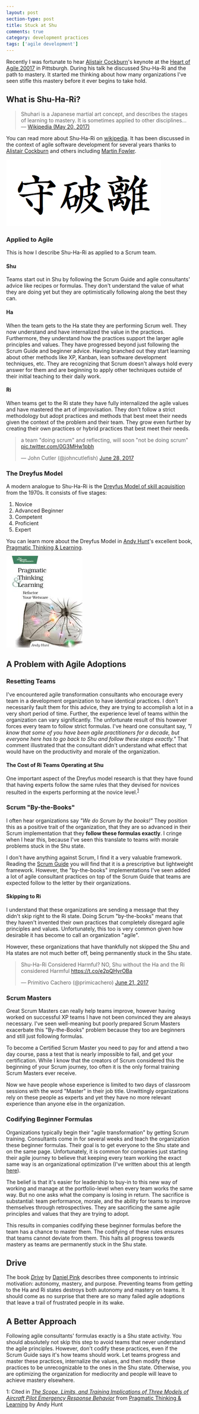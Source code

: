 ```yaml
---
layout: post
section-type: post
title: Stuck at Shu
comments: true
category: development practices
tags: ['agile development']
---
```


Recently I was fortunate to hear [Alistair Cockburn](http://www.alistaircockburn.us)'s keynote at the [Heart of Agile 20017](http://heartofagile.com/heart-of-agile-conferences/heart-of-agile-pittsburgh-2017/) in Pittsburgh. During his talk he discussed Shu-Ha-Ri and the path to mastery. It started me thinking about how many organizations I've seen stifle this mastery before it ever begins to take hold. 

## What is Shu-Ha-Ri?

> Shuhari is a Japanese martial art concept, and describes the stages of learning to mastery. It is sometimes applied to other disciplines...  
> &mdash; [Wikipedia (May 20, 2017)](https://en.wikipedia.org/wiki/Shuhari)

You can read more about Shu-Ha-Ri on [wikipedia](https://en.wikipedia.org/wiki/Shuhari). It has been discussed in the context of agile software development for several years thanks to [Alistair Cockburn](http://alistair.cockburn.us/Shu+Ha+Ri) and others including [Martin Fowler](https://martinfowler.com/bliki/ShuHaRi.html). 

<img class="img-responsive" src="/img/shu-ha-ri.png" alt="Shu Ha Ri" />

### Applied to Agile

This is how I describe Shu-Ha-Ri as applied to a Scrum team.

#### Shu

Teams start out in Shu by following the Scrum Guide and agile consultants' advice like recipes or formulas. They don't understand the value of what they are doing yet but they are optimistically following along the best they can. 

#### Ha

When the team gets to the Ha state they are performing Scrum well. They now understand and have internalized the value in the practices. Furthermore, they understand how the practices support the larger agile principles and values. They have progressed beyond just following the Scrum Guide and beginner advice. Having branched out they start learning about other methods like XP, Kanban, lean software development techniques, etc. They are recognizing that Scrum doesn't always hold every answer for them and are beginning to apply other techniques outside of their initial teaching to their daily work.

#### Ri

When teams get to the Ri state they have fully internalized the agile values and have mastered the art of improvisation. They don't follow a strict methodology but adopt practices and methods that best meet their needs given the context of the problem and their team. They grow even further by creating their own practices or hybrid practices that best meet their needs. 

<blockquote class="twitter-tweet" data-lang="en"><p lang="en" dir="ltr">a team &quot;doing scrum&quot; and reflecting, will soon &quot;not be doing scrum&quot; <a href="https://t.co/0G3MHw1pbh">pic.twitter.com/0G3MHw1pbh</a></p>&mdash; John Cutler (@johncutlefish) <a href="https://twitter.com/johncutlefish/status/880188039011508224">June 28, 2017</a></blockquote>
<script async src="//platform.twitter.com/widgets.js" charset="utf-8"></script>
 
### The Dreyfus Model 
A modern analogue to Shu-Ha-Ri is the [Dreyfus Model of skill acquisition](https://en.wikipedia.org/wiki/Dreyfus_model_of_skill_acquisition) from the 1970s. It consists of five stages:
1. Novice
1. Advanced Beginner
1. Competent
1. Proficient
1. Expert

You can learn more about the Dreyfus Model in [Andy Hunt](http://www.toolshed.com/)'s excellent book, [Pragmatic Thinking & Learning](https://pragprog.com/book/ahptl/pragmatic-thinking-and-learning).

<img src="/img/pragmatic-thinking-and-learning.jpg" alt="Pragmatic Thinking and Learning" class="img-responsive" />

## A Problem with Agile Adoptions

### Resetting Teams

I've encountered agile transformation consultants who encourage every team in a development organization to have identical practices. I don't necessarily fault them for this advice, they are trying to accomplish a lot in a very short period of time. Further, the experience level of teams within the organization can vary significantly. The unfortunate result of this however forces every team to follow strict formulas. I've heard one consultant say, _"I know that some of you have been agile practitioners for a decade, but everyone here has to go back to Shu and follow these steps exactly."_ That comment illustrated that the consultant didn't understand what effect that would have on the productivity and morale of the organization. 

#### The Cost of Ri Teams Operating at Shu

One important aspect of the Dreyfus model research is that they have found that having experts follow the same rules that they devised for novices resulted in the experts performing at the novice level.<sup>[1](#research)</sup>

### Scrum "By-the-Books"
I often hear organizations say _"We do Scrum by the books!"_ They position this as a positive trait of the organization, that they are so advanced in their Scrum implementation that they **follow these formulas exactly**. I cringe when I hear this, because I've seen this translate to teams with morale problems stuck in the Shu state.

I don't have anything against Scrum, I find it a very valuable framework. Reading the [Scrum Guide](http://www.scrumguides.org/scrum-guide.html) you will find that it is a prescriptive but lightweight framework. However, the "by-the-books" implementations I've seen added a lot of agile consultant practices on top of the Scrum Guide that teams are expected follow to the letter by their organizations. 

#### Skipping to Ri

I understand that these organizations are sending a message that they didn't skip right to the Ri state. Doing Scrum "by-the-books" means that they haven't invented their own practices that completely disregard agile principles and values. Unfortunately, this too is very common given how desirable it has become to call an organization "agile".

However, these organizations that have thankfully not skipped the Shu and Ha states are not much better off, being permanently stuck in the Shu state.

<blockquote class="twitter-tweet" data-lang="en"><p lang="en" dir="ltr">Shu-Ha-Ri Considered Harmful? NO, Shu without the Ha and the Ri considered Harmful <a href="https://t.co/e2pQHyrOBa">https://t.co/e2pQHyrOBa</a></p>&mdash; Primitivo Cachero (@primicachero) <a href="https://twitter.com/primicachero/status/877418470140518400">June 21, 2017</a></blockquote>
<script async src="//platform.twitter.com/widgets.js" charset="utf-8"></script>

### Scrum Masters

Great Scrum Masters can really help teams improve, however having worked on successful XP teams I have not been convinced they are always necessary. I've seen well-meaning but poorly prepared Scrum Masters exacerbate this "By-the-Books" problem because they too are beginners and still just following formulas. 

To become a Certified Scrum Master you need to pay for and attend a two day course, pass a test that is nearly impossible to fail, and get your certification. While I know that the creators of Scrum considered this the beginning of your Scrum journey, too often it is the only formal training Scrum Masters ever receive. 

Now we have people whose experience is limited to two days of classroom sessions with the word "Master" in their job title. Unwittingly organizations rely on these people as experts and yet they have no more relevant experience than anyone else in the organization.

### Codifying Beginner Formulas

Organizations typically begin their "agile transformation" by getting Scrum training. Consultants come in for several weeks and teach the organization these beginner formulas. Their goal is to get everyone to the Shu state and on the same page. Unfortunately, it is common for companies just starting their agile journey to believe that keeping every team working the exact same way is an organizational optimization (I've written about this at length [here](/2017/03/05/remove-cross-team-dependencies.html)).

The belief is that it's easier for leadership to buy-in to this new way of working and manage at the portfolio-level when every team works the same way. But no one asks what the company is losing in return. The sacrifice is substantial: team performance, morale, and the ability for teams to improve themselves through retrospectives. They are sacrificing the same agile principles and values that they are trying to adopt. 

This results in companies codifying these beginner formulas before the team has a chance to master them. The codifying of these rules ensures that teams cannot deviate from them. This halts all progress towards mastery as teams are permanently stuck in the Shu state.

## Drive
The book _[Drive](https://www.amazon.com/Drive-Surprising-Truth-About-Motivates/dp/1594484805/ref=sr_1_1?ie=UTF8&qid=1500119191&sr=8-1&keywords=drive)_ by [Daniel Pink](https://twitter.com/DanielPink) describes three components to intrinsic motivation: autonomy, mastery, and purpose. Preventing teams from getting to the Ha and Ri states destroys both autonomy and mastery on teams. It should come as no surprise that there are so many failed agile adoptions that leave a trail of frustrated people in its wake. 

## A Better Approach

Following agile consultants' formulas exactly is a Shu state activity. You should absolutely not skip this step to avoid teams that never understand the agile principles. However, don't codify these practices, even if the Scrum Guide says it's how teams should work. Let teams progress and master these practices, internalize the values, and then modify these practices to be unrecognizable to the ones in the Shu state. Otherwise, you are optimizing the organization for mediocrity and people will leave to achieve mastery elsewhere. 

<a name="research">1</a>: Cited in [_The Scope, Limits, and Training Implications of Three Models of Aircraft Pilot Emergency Response Behavior_](http://www.dtic.mil/dtic/tr/fulltext/u2/a071320.pdf) from [Pragmatic Thinking & Learning](https://pragprog.com/book/ahptl/pragmatic-thinking-and-learning) by Andy Hunt
